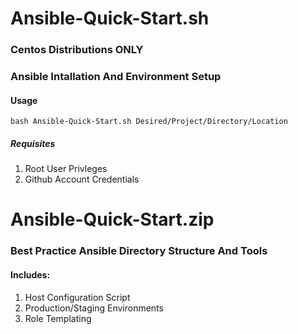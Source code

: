 # Ansible-Quick-Start.sh
### Centos Distributions ONLY
### Ansible Intallation And Environment Setup
#### Usage
`bash Ansible-Quick-Start.sh Desired/Project/Directory/Location`

##### Requisites
1. Root User Privleges
2. Github Account Credentials

# Ansible-Quick-Start.zip
### Best Practice Ansible Directory Structure And Tools
#### Includes: 
1. Host Configuration Script
2. Production/Staging Environments
3. Role Templating
